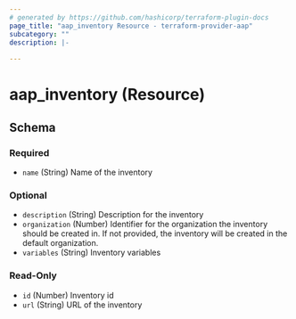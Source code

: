 ```yaml
---
# generated by https://github.com/hashicorp/terraform-plugin-docs
page_title: "aap_inventory Resource - terraform-provider-aap"
subcategory: ""
description: |-
  
---
```


# aap_inventory (Resource)





<!-- schema generated by tfplugindocs -->
## Schema

### Required

- `name` (String) Name of the inventory

### Optional

- `description` (String) Description for the inventory
- `organization` (Number) Identifier for the organization the inventory should be created in. If not provided, the inventory will be created in the default organization.
- `variables` (String) Inventory variables

### Read-Only

- `id` (Number) Inventory id
- `url` (String) URL of the inventory
